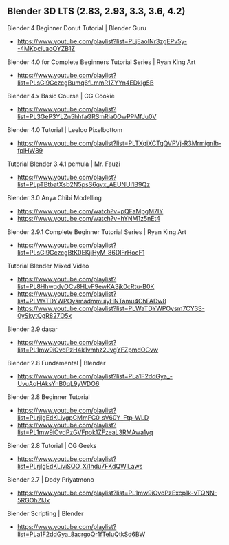 ## Blender 3D LTS (2.83, 2.93, 3.3, 3.6, 4.2)

Blender 4 Beginner Donut Tutorial | Blender Guru
- https://www.youtube.com/playlist?list=PLjEaoINr3zgEPv5y--4MKpciLaoQYZB1Z

Blender 4.0 for Complete Beginners Tutorial Series | Ryan King Art
- https://www.youtube.com/playlist?list=PLsGl9GczcgBumq6fLmmR1ZYYn4EDkIg5B

Blender 4.x Basic Course | CG Cookie
- https://www.youtube.com/playlist?list=PL3GeP3YLZn5hhfaGRSmRia0OwPPMfJu0V

Blender 4.0 Tutorial | Leeloo Pixelbottom
- https://www.youtube.com/playlist?list=PLTXqiXCTqQVPVj-R3Mrmignlb-fplHW89

Tutorial Blender 3.4.1 pemula | Mr. Fauzi
- https://www.youtube.com/playlist?list=PLpTBtbatXsb2N5psS6qvx_AEUNUi1B9Qz

Blender 3.0 Anya Chibi Modelling
- https://www.youtube.com/watch?v=pQFaMpgM7IY
- https://www.youtube.com/watch?v=hYNM1z5nEt4

Blender 2.9.1 Complete Beginner Tutorial Series | Ryan King Art
- https://www.youtube.com/playlist?list=PLsGl9GczcgBtK0EKjiHyM_86DIFrHocF1

Tutorial Blender Mixed Video
- https://www.youtube.com/playlist?list=PL8HhwgdyOCv8HLvF9ewKA3jk0cRtu-B0K
- https://www.youtube.com/playlist?list=PLWaTDYWPOysmadmmuiyHNTamu4ChFADw8
- https://www.youtube.com/playlist?list=PLWaTDYWPOysm7CY3S-0ySkytQgR827O5x

Blender 2.9 dasar
- https://www.youtube.com/playlist?list=PL1mw9iOvdPzH4k1vmhz2JvgYFZpmdOGvw

Blender 2.8 Fundamental | Blender
- https://www.youtube.com/playlist?list=PLa1F2ddGya_-UvuAqHAksYnB0qL9yWDO6

Blender 2.8 Beginner Tutorial
- https://www.youtube.com/playlist?list=PLrjIgEdKLivgpCMmFC0_sV60Y_Ftp-WLD
- https://www.youtube.com/playlist?list=PL1mw9iOvdPzGVFpok1ZFzeaL3RMAwa1yq

Blender 2.8 Tutorial | CG Geeks
- https://www.youtube.com/playlist?list=PLrjIgEdKLiviSQO_Xi1hdu7FKdQWlLaws

Blender 2.7 | Dody Priyatmono
- https://www.youtube.com/playlist?list=PL1mw9iOvdPzExcp1k-vTQNN-5RGOhZIJx

Blender Scripting | Blender
- https://www.youtube.com/playlist?list=PLa1F2ddGya_8acrgoQr1fTeIuQtkSd6BW
